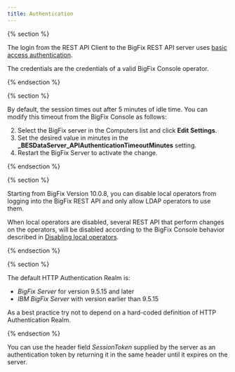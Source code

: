 ```yaml
---
title: Authentication
---
```


{% section %}

The login from the REST API Client to the BigFix REST API server uses [basic access authentication](http://en.wikipedia.org/wiki/Basic_access_authentication).

The credentials are the credentials of a valid BigFix Console operator.

{% endsection %}

{% section %}

By default, the session times out after 5 minutes of idle time. You can modify this timeout from the BigFix Console as follows:

2. Select the BigFix server in the Computers list and click **Edit Settings**.
3. Set the desired value in minutes in the **_BESDataServer_APIAuthenticationTimeoutMinutes** setting.
4. Restart the BigFix Server to activate the change.

{% endsection %}

{% section %}

Starting from BigFix Version 10.0.8, you can disable local operators from logging into the BigFix REST API and only allow LDAP operators to use them.

When local operators are disabled, several REST API that perform changes on the operators, will be disabled according to the BigFix Console behavior described in [Disabling local operators](https://help.hcltechsw.com/bigfix/10.0/platform/Platform/Config/c_disabling_local_operators.html).

{% endsection %}

{% section %}

The default HTTP Authentication Realm is:
* *BigFix Server* for version 9.5.15 and later
* *IBM BigFix Server* with version earlier than 9.5.15

As a best practice try not to depend on a hard-coded definition of HTTP Authentication Realm.

{% endsection %}

You can use the header field *SessionToken* supplied by the server as an authentication token by returning it in the same header until it expires on the server.
